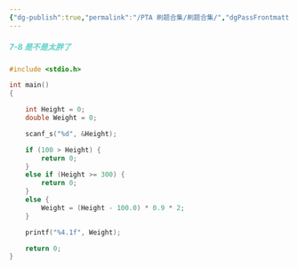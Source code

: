 ```yaml
---
{"dg-publish":true,"permalink":"/PTA 刷题合集/刷题合集/","dgPassFrontmatter":true,"created":"2024-07-01T22:27:44.905+08:00","updated":"2024-07-27T12:56:22.089+08:00"}
---
```


#####  <b style="color: #5DD0C8;">7-8 是不是太胖了</b>
```c
#include <stdio.h>

int main()
{

	int Height = 0;
	double Weight = 0;

	scanf_s("%d", &Height);

	if (100 > Height) {
		return 0;
	}
	else if (Height >= 300) {
		return 0;
	}
	else {
		Weight = (Height - 100.0) * 0.9 * 2;
	}

	printf("%4.1f", Weight);

	return 0;
}
```


